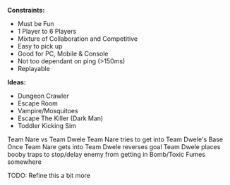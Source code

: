 **Constraints:**
- Must be Fun
- 1 Player to 6 Players
- Mixture of Collaboration and Competitive
- Easy to pick up
- Good for PC, Mobile & Console
- Not too dependant on ping (>150ms)
- Replayable

**Ideas:** 
- Dungeon Crawler
- Escape Room
- Vampire/Mosquitoes 
- Escape The Killer (Dark Man)
- Toddler Kicking Sim

Team Nare vs Team Dwele
Team Nare tries to get into Team Dwele's Base
Once Team Nare gets into Team Dwele reverses goal
Team Dwele places booby traps to stop/delay enemy from getting in
Bomb/Toxic Fumes somewhere

TODO: Refine this a bit more